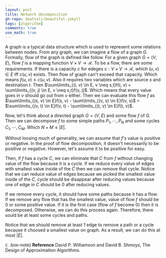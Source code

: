 ```yaml
---
layout: post
title: Network decomposition
gh-repo: daattali/beautiful-jekyll
tags: [algorithm]
comments: true
use_math: true
---
```


A graph is a typical data structure which is used to represent some relations between nodes.
From any graph, we can imagine a flow of a graph $G$.
Formally, flow of the graph is defined like follow.
For a given graph $G= (V, E)$, flow $f$ is a mapping function $V \times V \rightarrow \mathcal{R}$.
To be a flow, there are some requirements.
If there is a capacity $c$ for edeges $c : V \times V \rightarrow \mathcal{R}$, which $(u,v) \in E$ iff $c(u,v)$ exists.
Then flow of graph can't exceed that capacity.
Which means $f(u,v) \le c(u, v)$.
Also it requires two variables which are source $s$ and destination $t$.
Then $\sum\limits_{(i, v) \in E, v \neq s,t}f(i, v) = \sum\limits_{(v, j) \in E, v \neq s,t}f(v, j)$.
Which means that every value goes in $v$ should go out from $v$ either.
Then we can evaluate this flow $f$ as $\sum\limits_{(s, v) \in E}f(s, v) - \sum\limits_{(v, s) \in E}f(v, s)$ $=$ $\sum\limits_{(v, t) \in E}f(v, t) - \sum\limits_{(t, v) \in E}f(t, v)$.

Now, let's think about a directed graph $G = (V,E)$ and some flow $f$ of $G$.
Then we can decompose $f$ to some simple paths $P_1, \cdots, P_N$ and some cycles $C_1, \cdots, C_M$.
Which $N + M \le \left\vert E \right\vert$.

Without loosing much of generality, we can assume that $f$'s value is positive or negative.
In the proof of flow decomposition, it doesn't necessarily to be positive or negative.
However, let's assume it to be positive for easy.

Then, if $f$ has a cycle $C$, we can eliminate that $C$ from $f$ without changing value of the flow because it is a cycle.
If we reduce every value of edges with smallest value inside of the $C$ then we can remove that cycle.
Notice that we can reduce value of edges because we picked the smallest value inside of the $C$,
cycle should be disappear after reducing values because one of edge in $C$ should be 0 after reducing values.

If we remove every cycle, it should have some paths because it has a flow.
If we remove any flow that has the smallest value, value of flow $f$ should be 0 or some positive value.
If it is the first case (flow of $f$ become 0) then it is decomposed.
Otherwise, we can do this process again.
Therefore, there sould be at least some cycles and paths.

Notice that we should remove at least 1 edge to remove a path or a cycle because it choosed a smallest value on graph.
As a result, we can do this at most $\left\vert E \right\vert$.

{: .box-note}
**Reference** David P. Williamson and David B. Shmoys, The Design of Approximation Algorithms.
